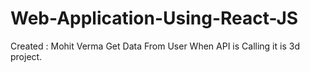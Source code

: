 # Web-Application-Using-React-JS
Created : Mohit Verma 
Get Data From User When API is Calling
it is 3d project.
